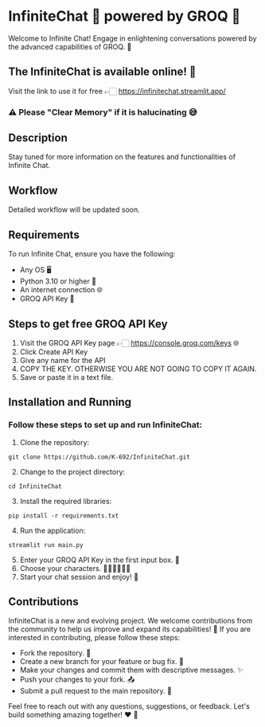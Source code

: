 # InfiniteChat 💬 powered by GROQ 🚀
Welcome to Infinite Chat! Engage in enlightening conversations powered by the advanced capabilities of GROQ. 🌟

## The InfiniteChat is available online! 🎉
Visit the link to use it for free 👉🏻 https://infinitechat.streamlit.app/
### ⚠️ Please "Clear Memory" if it is halucinating 😅

## Description
Stay tuned for more information on the features and functionalities of Infinite Chat.

## Workflow
Detailed workflow will be updated soon.

## Requirements
To run Infinite Chat, ensure you have the following:
- Any OS 🖥️
- Python 3.10 or higher 🐍
- An internet connection 🌐
- GROQ API Key 🔑

## Steps to get free GROQ API Key
1. Visit the GROQ API Key page 👉🏻 https://console.groq.com/keys 🌐
2. Click Create API Key
3. Give any name for the API
4. COPY THE KEY. OTHERWISE YOU ARE NOT GOING TO COPY IT AGAIN.
5. Save or paste it in a text file.

## Installation and Running
### Follow these steps to set up and run InfiniteChat:
1. Clone the repository:
```
git clone https://github.com/K-692/InfiniteChat.git
```
2. Change to the project directory:
```
cd InfiniteChat
```
3. Install the required libraries:
```
pip install -r requirements.txt
```
4. Run the application:
```
streamlit run main.py
```
5. Enter your GROQ API Key in the first input box. 🔑
6. Choose your characters. 🧙‍♂️🧝‍♀️🧛‍♂️
7. Start your chat session and enjoy! 🎉

## Contributions
InfiniteChat is a new and evolving project. We welcome contributions from the community to help us improve and expand its capabilities! 🚀
If you are interested in contributing, please follow these steps:
- Fork the repository. 🍴
- Create a new branch for your feature or bug fix. 🌿
- Make your changes and commit them with descriptive messages. ✨
- Push your changes to your fork. 📤
- Submit a pull request to the main repository. 🔄
  
Feel free to reach out with any questions, suggestions, or feedback. Let's build something amazing together! ❤️ 🤝
